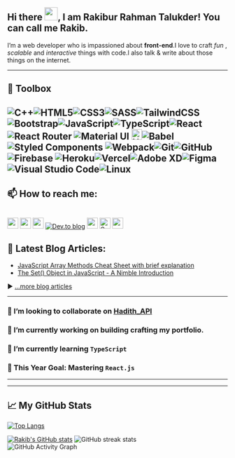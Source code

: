 
<!--
**RakibRahman/RakibRahman** is a ✨ _special_ ✨ repository because its `README.md` (this file) appears on your GitHub profile.

Here are some ideas to get you started:

- 🔭 I’m currently working on ...
- 🌱 I’m currently learning ...
- 👯 I’m looking to collaborate on ...
- 🤔 I’m looking for help with ...
- 💬 Ask me about ...
- 📫 How to reach me: ...
- 😄 Pronouns: ...
- ⚡ Fun fact: ...
-->
## Hi there <img src="https://raw.githubusercontent.com/MartinHeinz/MartinHeinz/master/wave.gif" width="30px">, I am Rakibur Rahman Talukder! You can call me Rakib. 

<!-- ![](https://readme-typing-svg.herokuapp.com?font=Montserrat&color=49D3DF&lines=I'm+a+Frontend+Developer;...Blogger;...Problem+Solver) -->


<p>I’m a web developer who is impassioned about <strong>front-end</strong>.I love to craft <em>fun</em>  , <em>scalable</em> and <em>interactive</em> things with code.I also talk & write about those things on the internet.</p>




---

## 🧰 Toolbox
<img alt="C++" src="https://img.shields.io/badge/c++-%2300599C.svg?style=for-the-badge&logo=c%2B%2B&logoColor=white"/><img alt="HTML5" src="https://img.shields.io/badge/html5-%23E34F26.svg?style=for-the-badge&logo=html5&logoColor=white"/><img alt="CSS3" src="https://img.shields.io/badge/css3-%231572B6.svg?style=for-the-badge&logo=css3&logoColor=white"/><img alt="SASS" src="https://img.shields.io/badge/SASS-hotpink.svg?style=for-the-badge&logo=SASS&logoColor=white"/><img alt="TailwindCSS" src="https://img.shields.io/badge/tailwindcss-%2338B2AC.svg?style=for-the-badge&logo=tailwind-css&logoColor=white"/><img alt="Bootstrap" src="https://img.shields.io/badge/bootstrap-%23563D7C.svg?style=for-the-badge&logo=bootstrap&logoColor=white"/><img alt="JavaScript" src="https://img.shields.io/badge/javascript-%23323330.svg?style=for-the-badge&logo=javascript&logoColor=%23F7DF1E"/>![TypeScript](https://img.shields.io/badge/typescript-%23007ACC.svg?style=for-the-badge&logo=typescript&logoColor=white)<img alt="React" src="https://img.shields.io/badge/react-%2320232a.svg?style=for-the-badge&logo=react&logoColor=%2361DAFB"/> ![React Router](https://img.shields.io/badge/React_Router-CA4245?style=for-the-badge&logo=react-router&logoColor=white) ![Material UI](https://img.shields.io/badge/materialui-%230081CB.svg?style=for-the-badge&logo=material-ui&logoColor=white)   <img alt="NPM" src="https://cdn.worldvectorlogo.com/logos/npm.svg" height='24'><img alt="Babel" src="https://img.shields.io/badge/Babel-F9DC3e?style=for-the-badge&logo=babel&logoColor=black" /> ![Styled Components](https://img.shields.io/badge/styled--components-DB7093?style=for-the-badge&logo=styled-components&logoColor=white) <img alt="Webpack" src="https://img.shields.io/badge/webpack-%238DD6F9.svg?style=for-the-badge&logo=webpack&logoColor=black" /><img alt="Git" src="https://img.shields.io/badge/git-%23F05033.svg?style=for-the-badge&logo=git&logoColor=white"/><img alt="GitHub" src="https://img.shields.io/badge/github-%23121011.svg?style=for-the-badge&logo=github&logoColor=white"/>![Firebase](https://img.shields.io/badge/firebase-%23039BE5.svg?style=for-the-badge&logo=firebase) <img alt="Heroku" src="https://img.shields.io/badge/heroku-%23430098.svg?style=for-the-badge&logo=heroku&logoColor=white"/><img alt="Vercel" src="https://img.shields.io/badge/vercel-%23000000.svg?style=for-the-badge&logo=vercel&logoColor=white"/><img alt="Adobe XD" src="https://img.shields.io/badge/adobexd-%23FF26BE.svg?style=for-the-badge&logo=adobexd&logoColor=white"/><img alt="Figma" src="https://img.shields.io/badge/figma-%23F24E1E.svg?style=for-the-badge&logo=figma&logoColor=white"/><img alt="Visual Studio Code" src="https://img.shields.io/badge/VisualStudioCode-0078d7.svg?style=for-the-badge&logo=visual-studio-code&logoColor=white"/><img alt="Linux" src="https://img.shields.io/badge/Linux-FCC624?style=for-the-badge&logo=linux&logoColor=black">
---

## 📫 How to reach me:
</br>
<a href="https://www.facebook.com/rakib.rahman2012/"><img src="https://img.shields.io/badge/facebook-%230067B5.svg?&style=for-the-badge&logo=facebook&logoColor=white" height=25></a>
<a href="https://www.linkedin.com/in/rakib-talukder-04666519a/"><img src="https://img.shields.io/badge/linkedin-%230077B5.svg?&style=for-the-badge&logo=linkedin&logoColor=white" height=25></a>
<a href="https://twitter.com/RakibRahman06"><img src="https://img.shields.io/twitter/url?logo=ra&logoColor=green&style=social&url=https%3A%2F%2Ftwitter.com%2FRakibRahman06" height=25></a>
<a href="https://dev.to/rakibrahman"><img alt="Dev.to blog" src="https://img.shields.io/badge/dev.to-0A0A0A?style=for-the-badge&logo=dev.to&logoColor=white" ></a>
<a href="https://t.me/rakibrahman6"><img src="https://img.shields.io/badge/telegram-%230075A5.svg?&style=for-the-badge&logo=telegram&logoColor=white" height=25></a>
<a href="mailto:md.rr.talukder@gmail.com"><img alt="Gmail" src="https://img.shields.io/badge/Gmail-D14836?style=for-the-badge&logo=gmail&logoColor=white" height=25 /></a>
<a href="https://www.codewars.com/users/RakibRahman"><img src="https://www.codewars.com/users/RakibRahman/badges/large" height=25></a>

## 📘 Latest Blog Articles:

- [JavaScript Array Methods Cheat Sheet with brief explanation](https://dev.to/rakibrahman/javascript-array-methods-cheat-sheet-with-brief-explanation-2km1)
- [The Set() Object in JavaScript - A Nimble Introduction](https://dev.to/rakibrahman/the-set-object-in-javascript-a-nimble-introduction-1dm1)

▶ [...more blog articles](https://dev.to/rakibrahman)

---

### 👯 I’m looking to collaborate on [Hadith_API](https://github.com/RakibRahman/hadith-api)
### 🔭 I’m currently working on building crafting my portfolio.
### 🌱 I’m currently learning `TypeScript`
###  🥅 This Year Goal: Mastering `React.js`
---

---

## &#x1f4c8; My GitHub Stats

[![Top Langs](https://github-readme-stats.vercel.app/api/top-langs/?username=RakibRahman&hide=java,html,css&theme=cobalt)](https://github.com/anuraghazra/github-readme-stats)

[![Rakib's GitHub stats](https://github-readme-stats.vercel.app/api?username=RakibRahman&theme=cobalt)](https://github.com/anuraghazra/github-readme-stats)
![GitHub streak stats](https://github-readme-streak-stats.herokuapp.com/?user=RakibRahman)  
![GitHub Activity Graph](https://activity-graph.herokuapp.com/graph?username=RakibRahman)
<!-- [![willianrod's wakatime stats](https://github-readme-stats.vercel.app/api/wakatime?username=RakibRahman)](https://github.com/anuraghazra/github-readme-stats) -->



<!-- ![Visitor Count](https://profile-counter.glitch.me/{RakibRahman}/count.svg) -->

